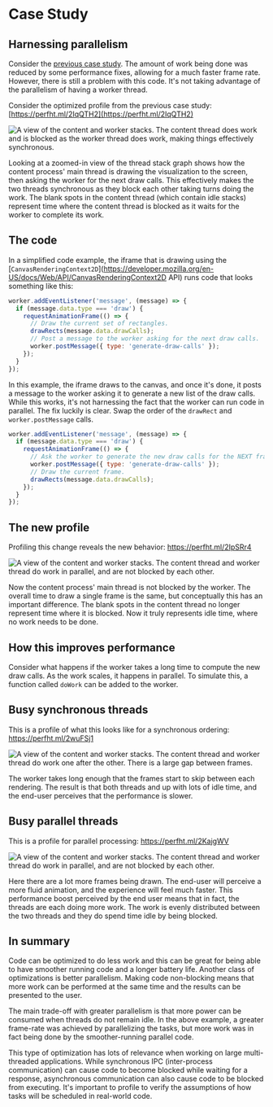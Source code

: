 # Case Study

## Harnessing parallelism

Consider the [previous case study](bunny.md). The amount of work being done was reduced by some performance fixes, allowing for a much faster frame rate. However, there is still a problem with this code. It's not taking advantage of the parallelism of having a worker thread.

Consider the optimized profile from the previous case study: [https://perfht.ml/2IqQTH2](https://perfht.ml/2IqQTH2)

![A view of the content and worker stacks. The content thread does work and is blocked as the worker thread does work, making things effectively synchronous.](./images/bunny-analysis/threads-sync.png)

Looking at a zoomed-in view of the thread stack graph shows how the content process' main thread is drawing the visualization to the screen, then asking the worker for the next draw calls. This effectively makes the two threads synchronous as they block each other taking turns doing the work. The blank spots in the content thread (which contain idle stacks) represent time where the content thread is blocked as it waits for the worker to complete its work.

## The code

In a simplified code example, the iframe that is drawing using the [`CanvasRenderingContext2D`](https://developer.mozilla.org/en-US/docs/Web/API/CanvasRenderingContext2D API) runs code that looks something like this:

```js
worker.addEventListener('message', (message) => {
  if (message.data.type === 'draw') {
    requestAnimationFrame(() => {
      // Draw the current set of rectangles.
      drawRects(message.data.drawCalls);
      // Post a message to the worker asking for the next draw calls.
      worker.postMessage({ type: 'generate-draw-calls' });
    });
  }
});
```

In this example, the iframe draws to the canvas, and once it's done, it posts a message to the worker asking it to generate a new list of the draw calls. While this works, it's not harnessing the fact that the worker can run code in parallel. The fix luckily is clear. Swap the order of the `drawRect` and `worker.postMessage` calls.

```js
worker.addEventListener('message', (message) => {
  if (message.data.type === 'draw') {
    requestAnimationFrame(() => {
      // Ask the worker to generate the new draw calls for the NEXT frame.
      worker.postMessage({ type: 'generate-draw-calls' });
      // Draw the current frame.
      drawRects(message.data.drawCalls);
    });
  }
});
```

## The new profile

Profiling this change reveals the new behavior: https://perfht.ml/2IpSRr4

![A view of the content and worker stacks. The content thread and worker thread do work in parallel, and are not blocked by each other.](./images/bunny-analysis/threads-parallel.png)

Now the content process' main thread is not blocked by the worker. The overall time to draw a single frame is the same, but conceptually this has an important difference. The blank spots in the content thread no longer represent time where it is blocked. Now it truly represents idle time, where no work needs to be done.

## How this improves performance

Consider what happens if the worker takes a long time to compute the new draw calls. As the work scales, it happens in parallel. To simulate this, a function called `doWork` can be added to the worker.

## Busy synchronous threads

This is a profile of what this looks like for a synchronous ordering: https://perfht.ml/2wuFSj1

![A view of the content and worker stacks. The content thread and worker thread do work one after the other. There is a large gap between frames.](./images/bunny-analysis/threads-work-sync.png)

The worker takes long enough that the frames start to skip between each rendering. The result is that both threads and up with lots of idle time, and the end-user perceives that the performance is slower.

## Busy parallel threads

This is a profile for parallel processing: https://perfht.ml/2KajgWV

![A view of the content and worker stacks. The content thread and worker thread do work in parallel, and are not blocked by each other.](./images/bunny-analysis/threads-work-parallel.png)

Here there are a lot more frames being drawn. The end-user will perceive a more fluid animation, and the experience will feel much faster. This performance boost perceived by the end user means that in fact, the threads are each doing more work. The work is evenly distributed between the two threads and they do spend time idle by being blocked.

## In summary

Code can be optimized to do less work and this can be great for being able to have smoother running code and a longer battery life. Another class of optimizations is better parallelism. Making code non-blocking means that more work can be performed at the same time and the results can be presented to the user.

The main trade-off with greater parallelism is that more power can be consumed when threads do not remain idle. In the above example, a greater frame-rate was achieved by parallelizing the tasks, but more work was in fact being done by the smoother-running parallel code.

This type of optimization has lots of relevance when working on large multi-threaded applications. While synchronous IPC (inter-process communication) can cause code to become blocked while waiting for a response, asynchronous communication can also cause code to be blocked from executing. It's important to profile to verify the assumptions of how tasks will be scheduled in real-world code.
